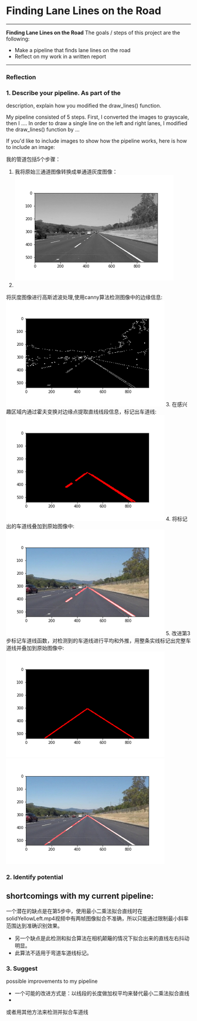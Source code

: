 # **Finding Lane Lines on the Road** 


---

**Finding Lane
Lines on the Road**
The goals / steps of this project are the following:
* Make
a pipeline that
finds lane lines on the road
* Reflect on my work in a written
report






---
### Reflection

### 1. Describe your pipeline. As part of the
description,
explain
how you modified the draw_lines() function.

My pipeline
consisted of 5
steps.
First, I converted the images to grayscale, then I ....
In order to draw
a
single line on the left and right lanes, I modified the
draw_lines() function
by
...

If you'd like to include images to show how the
pipeline works, here is
how
to include an image: 

我的管道包括5个步骤：

1. 我将原始三通道图像转换成单通道灰度图像：
![gray_image](./writeup_images/gray_image.png)
2.
将灰度图像进行高斯滤波处理,使用canny算法检测图像中的边缘信息:
![edges_image](./writeup_images/edges_image.png)
3.
在感兴趣区域内通过霍夫变换对边缘点提取直线线段信息，标记出车道线:
![line_edges1_image](./writeup_images/line_edges1_image.png)
4.
将标记出的车道线叠加到原始图像中:
![line1_image](./writeup_images/line1_image.png)
5.
改进第3步标记车道线函数，对检测到的车道线进行平均和外推，用整条实线标记出完整车道线并叠加到原始图像中:
![line_edges2_image](./writeup_images/line_edges2_image.png)
![line2_image](./writeup_images/line2_image.png)

### 2. Identify potential
shortcomings with my current pipeline: 
-
一个潜在的缺点是在第5步中，使用最小二乘法拟合直线时在solidYellowLeft.mp4视频中有两帧图像拟合不准确，所以只能通过限制最小斜率范围达到准确识别效果。
- 另一个缺点是此检测和拟合算法在相机颠簸的情况下拟合出来的直线左右抖动明显。
- 此算法不适用于弯道车道线标记。


### 3. Suggest
possible improvements to my pipeline
- 一个可能的改进方式是：以线段的长度做加权平均来替代最小二乘法拟合直线
-
或者用其他方法来检测并拟合车道线
